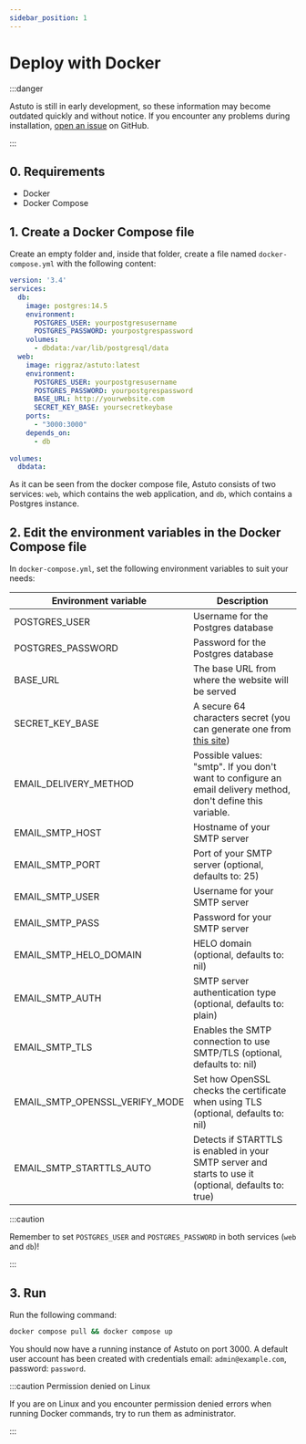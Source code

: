 ```yaml
---
sidebar_position: 1
---
```


# Deploy with Docker

:::danger

Astuto is still in early development, so these information may become outdated quickly and without notice. If you encounter any problems during installation, [open an issue](https://github.com/astuto/astuto/issues) on GitHub.

:::

## 0. Requirements

- Docker
- Docker Compose

## 1. Create a Docker Compose file

Create an empty folder and, inside that folder, create a file named `docker-compose.yml` with the following content:

```yml title="docker-compose.yml"
version: '3.4'
services:
  db:
    image: postgres:14.5
    environment:
      POSTGRES_USER: yourpostgresusername
      POSTGRES_PASSWORD: yourpostgrespassword
    volumes:
      - dbdata:/var/lib/postgresql/data
  web:
    image: riggraz/astuto:latest
    environment:
      POSTGRES_USER: yourpostgresusername
      POSTGRES_PASSWORD: yourpostgrespassword
      BASE_URL: http://yourwebsite.com
      SECRET_KEY_BASE: yoursecretkeybase
    ports:
      - "3000:3000"
    depends_on:
      - db
    
volumes:
  dbdata:
```

As it can be seen from the docker compose file, Astuto consists of two services: `web`, which contains the web application, and `db`, which contains a Postgres instance.

## 2. Edit the environment variables in the Docker Compose file

In `docker-compose.yml`, set the following environment variables to suit your needs:

| **Environment variable**       | **Description**                                                                                               |
|--------------------------------|---------------------------------------------------------------------------------------------------------------|
| POSTGRES_USER                  | Username for the Postgres database                                                                            |
| POSTGRES_PASSWORD              | Password for the Postgres database                                                                            |
| BASE_URL                       | The base URL from where the website will be served                                                            |
| SECRET_KEY_BASE                | A secure 64 characters secret (you can generate one from [this site](https://www.grc.com/passwords.htm))      |
| EMAIL_DELIVERY_METHOD          | Possible values: "smtp". If you don't want to configure an email delivery method, don't define this variable. |
| EMAIL_SMTP_HOST                | Hostname of your SMTP server                                                                                  |
| EMAIL_SMTP_PORT                | Port of your SMTP server (optional, defaults to: 25)                                                          |
| EMAIL_SMTP_USER                | Username for your SMTP server                                                                                 |
| EMAIL_SMTP_PASS                | Password for your SMTP server                                                                                 |
| EMAIL_SMTP_HELO_DOMAIN         | HELO domain (optional, defaults to: nil)                                                                      |
| EMAIL_SMTP_AUTH                | SMTP server authentication type (optional, defaults to: plain)                                                |
| EMAIL_SMTP_TLS                 | Enables the SMTP connection to use SMTP/TLS (optional, defaults to: nil)                                      |
| EMAIL_SMTP_OPENSSL_VERIFY_MODE | Set how OpenSSL checks the certificate when using TLS (optional, defaults to: nil)                            |
| EMAIL_SMTP_STARTTLS_AUTO       | Detects if STARTTLS is enabled in your SMTP server and starts to use it (optional, defaults to: true)         |

:::caution

Remember to set `POSTGRES_USER` and `POSTGRES_PASSWORD` in both services (`web` and `db`)!

:::

## 3. Run

Run the following command:
```sh
docker compose pull && docker compose up
```

You should now have a running instance of Astuto on port 3000. A default user account has been created with credentials email: `admin@example.com`, password: `password`.

:::caution Permission denied on Linux

If you are on Linux and you encounter permission denied errors when running Docker commands, try to run them as administrator.

:::